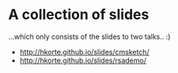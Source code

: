 A collection of slides
======
...which only consists of the slides to two talks.. :)

* http://hkorte.github.io/slides/cmsketch/
* http://hkorte.github.io/slides/rsademo/
